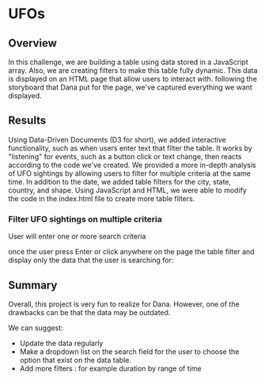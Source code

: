 # UFOs

## Overview 
In this challenge, we are building a table using data stored in a JavaScript array. Also, we are creating filters to make this table fully dynamic. This data is displayed on an HTML page that allow users to interact with. 
following the storyboard that Dana put for the page, we've captured everything we want displayed.


## Results 

Using Data-Driven Documents (D3 for short), we added interactive functionality, such as when users enter text that filter the table. It works by "listening" for events, such as a button click or text change, then reacts according to the code we've created.
We provided a more in-depth analysis of UFO sightings by allowing users to filter for multiple criteria at the same time. In addition to the date, we added table filters for the city, state, country, and shape.
Using JavaScript and HTML, we were able to modify the code in the index.html file to create more table filters.

### Filter UFO sightings on multiple criteria

User will enter one or more search criteria 

once the user press Enter or click anywhere on the page the table filter and display only the data that the user is searching for:


## Summary

Overall, this project is very fun to realize for Dana. However, one of the drawbacks can be that the data may be outdated. 

We can suggest: 
- Update the data regularly
- Make a dropdown list on the search field for the user to choose the option that exist on the data table. 
- Add more filters : for example duration by range of time

